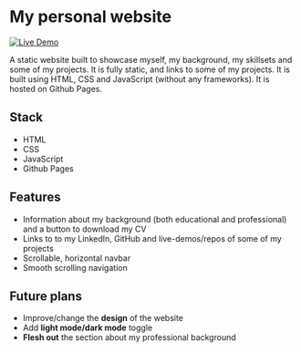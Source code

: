 # My personal website

[![Live Demo](https://img.shields.io/badge/Demo-Live-green?style=for-the-badge)]([https://todo-app-three-tau-90.vercel.app/](https://jens-vadim-heim.github.io/personal-website/))

A static website built to showcase myself, my background, my skillsets and some of my projects. It is fully static, and links to some of my projects. It is built using HTML, CSS and JavaScript (without any frameworks). It is hosted on Github Pages.

## Stack

- HTML
- CSS
- JavaScript
- Github Pages

## Features

- Information about my background (both educational and professional) and a button to download my CV
- Links to to my LinkedIn, GitHub and live-demos/repos of some of my projects
- Scrollable, horizontal navbar
- Smooth scrolling navigation

## Future plans

- Improve/change the **design** of the website
- Add **light mode/dark mode** toggle
- **Flesh out** the section about my professional background
